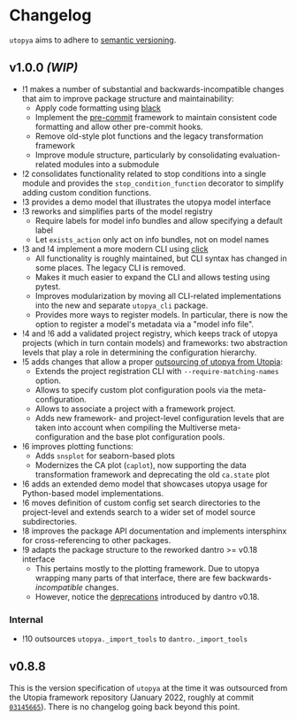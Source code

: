 # Changelog

`utopya` aims to adhere to [semantic versioning](https://semver.org/).


## v1.0.0 *(WIP)*
- !1 makes a number of substantial and backwards-incompatible changes that aim to improve package structure and maintainability:
    - Apply code formatting using [black](https://github.com/psf/black)
    - Implement the [pre-commit](https://pre-commit.com) framework to maintain consistent code formatting and allow other pre-commit hooks.
    - Remove old-style plot functions and the legacy transformation framework
    - Improve module structure, particularly by consolidating evaluation-related modules into a submodule
- !2 consolidates functionality related to stop conditions into a single module and provides the `stop_condition_function` decorator to simplify adding custom condition functions.
- !3 provides a demo model that illustrates the utopya model interface
- !3 reworks and simplifies parts of the model registry
    - Require labels for model info bundles and allow specifying a default label
    - Let `exists_action` only act on info bundles, not on model names
- !3 and !4 implement a more modern CLI using [click](https://click.palletsprojects.com/)
    - All functionality is roughly maintained, but CLI syntax has changed in some places.
      The legacy CLI is removed.
    - Makes it much easier to expand the CLI and allows testing using pytest.
    - Improves modularization by moving all CLI-related implementations into the new and separate `utopya_cli` package.
    - Provides more ways to register models. In particular, there is now the option to register a model's metadata via a "model info file".
- !4 and !6 add a validated project registry, which keeps track of utopya projects (which in turn contain models) and frameworks: two abstraction levels that play a role in determining the configuration hierarchy.
- !5 adds changes that allow a proper [outsourcing of utopya from Utopia](https://gitlab.com/utopia-project/utopia/-/merge_requests/277):
    - Extends the project registration CLI with `--require-matching-names` option.
    - Allows to specify custom plot configuration pools via the meta-configuration.
    - Allows to associate a project with a framework project.
    - Adds new framework- and project-level configuration levels that are taken into account when compiling the Multiverse meta-configuration and the base plot configuration pools.
- !6 improves plotting functions:
    - Adds `snsplot` for seaborn-based plots
    - Modernizes the CA plot (`caplot`), now supporting the data transformation framework and deprecating the old `ca.state` plot
- !6 adds an extended demo model that showcases utopya usage for Python-based model implementations.
- !6 moves definition of custom config set search directories to the project-level and extends search to a wider set of model source subdirectories.
- !8 improves the package API documentation and implements intersphinx for cross-referencing to other packages.
- !9 adapts the package structure to the reworked dantro >= v0.18 interface
    - This pertains mostly to the plotting framework. Due to utopya wrapping many parts of that interface, there are few backwards-*incompatible* changes.
    - However, notice the [deprecations](https://gitlab.com/utopia-project/dantro/-/blob/master/CHANGELOG.md#v0180) introduced by dantro v0.18.

### Internal
- !10 outsources `utopya._import_tools` to `dantro._import_tools`


## v0.8.8
This is the version specification of `utopya` at the time it was outsourced from the Utopia framework repository (January 2022, roughly at commit [`03145665`](https://gitlab.com/utopia-project/utopia/-/commit/03145665dc86f223cbd156b98f4c5dc631abc85b)).
There is no changelog going back beyond this point.
